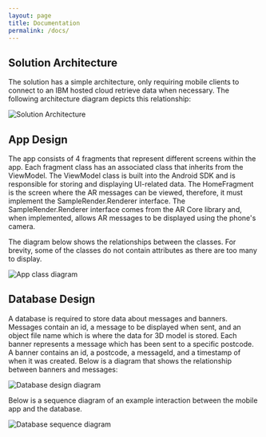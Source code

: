 ```yaml
---
layout: page
title: Documentation
permalink: /docs/
---
```


## Solution Architecture ##

The solution has a simple architecture, only requiring mobile clients to connect to an IBM hosted cloud retrieve data when necessary. The following architecture diagram depicts this relationship:

![Solution Architecture](/assets/architecture.png)

## App Design ##

The app consists of 4 fragments that represent different screens within the app. Each fragment class has an associated class that inherits from the ViewModel. The ViewModel class is built into the Android SDK and is responsible for storing and displaying UI-related data. The HomeFragment is the screen where the AR messages can be viewed, therefore, it must implement the SampleRender.Renderer interface. The SampleRender.Renderer interface comes from the AR Core library and, when implemented, allows AR messages to be displayed using the phone's camera. 

The diagram below shows the relationships between the classes. For brevity, some of the classes do not contain attributes as there are too many to display.

![App class diagram](/assets/App-class-diagram.png)

## Database Design ##

A database is required to store data about messages and banners. Messages contain an id, a message to be displayed when sent, and an object file name which is where the data for 3D model is stored. Each banner represents a message which has been sent to a specific postcode. A banner contains an id, a postcode, a messageId, and a timestamp of when it was created. Below is a diagram that shows the relationship between banners and messages:

![Database design diagram](/assets/DB-design.jpeg)

Below is a sequence diagram of an example interaction between the mobile app and the database.

![Database sequence diagram](/assets/DB-sequence.drawio.png)